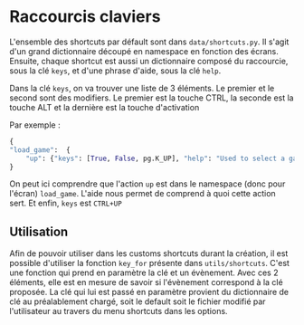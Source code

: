 # Raccourcis claviers

L'ensemble des shortcuts par défault sont dans `data/shortcuts.py`. Il s'agit d'un grand dictionnaire découpé en namespace en fonction des écrans. Ensuite, chaque shortcut est aussi un dictionnaire composé du raccourcie, sous la clé `keys`, et d'une phrase d'aide, sous la clé `help`.

Dans la clé `keys`, on va trouver une liste de 3 éléments. Le premier et le second sont des modifiers. Le premier est la touche CTRL, la seconde est la touche ALT et la dernière est la touche d'activation

Par exemple :

```py
{
"load_game":  {
    "up": {"keys": [True, False, pg.K_UP], "help": "Used to select a game"},
}
```

On peut ici comprendre que l'action `up` est dans le namespace (donc pour l'écran) `load_game`. L'aide nous permet de comprend à quoi cette action sert. Et enfin, `keys` est `CTRL+UP`

## Utilisation

Afin de pouvoir utiliser dans les customs shortcuts durant la création, il est possible d'utiliser la fonction `key_for` présente dans `utils/shortcuts`. C'est une fonction qui prend en paramètre la clé et un évènement. Avec ces 2 éléments, elle est en mesure de savoir si l'évènement correspond à la clé proposée. La clé qui lui est passé en paramètre provient du dictionnaire de clé au préalablement chargé, soit le default soit le fichier modifié par l'utilisateur au travers du menu shortcuts dans les options.
